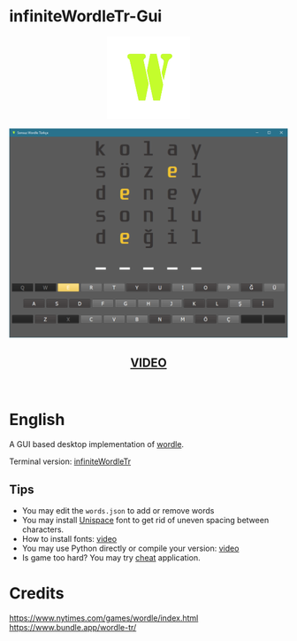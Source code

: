 # infiniteWordleTr-Gui
<div align="center">
<img height="150" width="150" src="img.png"> </img>
<br>
</div>

<div align="center">

![ss](./ss.png)

</div>

## <div align="center"> [VIDEO](https://youtu.be/XWO-NevJsvw)</div> 
<br>



# English
A GUI based desktop implementation of [wordle](https://www.google.com/search?q=wordle).

Terminal version: [infiniteWordleTr](https://github.com/Mehmet-Emre-Dogan/infiniteWordleTr)

## Tips
- You may edit the `words.json` to add or remove words
- You may install [Unispace](https://www.dafont.com/unispace.font) font to get rid of uneven spacing between characters.
- How to install fonts: [video](https://youtu.be/7izh5QlSFjU)
- You may use Python directly or compile your version: [video](https://youtu.be/GgczVoCF-6Q)
- Is game too hard? You may try [cheat](https://github.com/Mehmet-Emre-Dogan/wordleTrFraud) application.

# Credits 
https://www.nytimes.com/games/wordle/index.html
<br>
https://www.bundle.app/wordle-tr/
